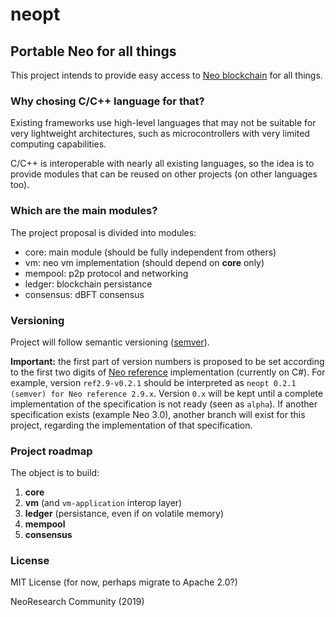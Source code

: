 # neopt
## Portable Neo for all things

This project intends to provide easy access to [Neo blockchain](github.com/neo-project) for all things.


### Why chosing C/C++ language for that?
Existing frameworks use high-level languages that may not be suitable for very lightweight architectures,
such as microcontrollers with very limited computing capabilities.

C/C++ is interoperable with nearly all existing languages, so the idea is to provide modules that can be
reused on other projects (on other languages too).

### Which are the main modules?

The project proposal is divided into modules:

* core: main module (should be fully independent from others)
* vm: neo vm implementation (should depend on **core** only)
* mempool: p2p protocol and networking
* ledger: blockchain persistance
* consensus: dBFT consensus

### Versioning

Project will follow semantic versioning ([semver](semver.org)).

**Important:** the first part of version numbers is proposed to be set according to the first two digits of [Neo reference](github.com/neo-project) implementation (currently on C#).
For example, version `ref2.9-v0.2.1` should be interpreted as `neopt 0.2.1 (semver) for Neo reference 2.9.x`.
Version `0.x` will be kept until a complete implementation of the specification is not ready (seen as `alpha`).
If another specification exists (example Neo 3.0), another branch will exist for this project, regarding the implementation of that specification.

### Project roadmap

The object is to build:
1. **core**
2. **vm** (and `vm-application` interop layer)
3. **ledger** (persistance, even if on volatile memory)
4. **mempool**
5. **consensus**

### License

MIT License (for now, perhaps migrate to Apache 2.0?)

NeoResearch Community (2019)
